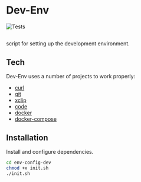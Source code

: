 # Dev-Env

![Tests](https://github.com/thicapistrano/learn-actions/workflows/main/badge.svg)

## 

script for setting up the development environment.

## Tech

Dev-Env uses a number of  projects to work properly:

- [curl](https://curl.se/)
- [git](https://git-scm.com/)
- [xclip](https://github.com/astrand/xclip)
- [code](https://code.visualstudio.com/)
- [docker](https://www.docker.com/)
- [docker-compose](https://docs.docker.com/compose/)


## Installation

Install and configure dependencies.

```sh
cd env-config-dev
chmod +x init.sh
./init.sh
```
